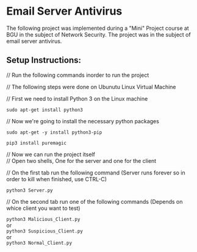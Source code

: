 # Email Server Antivirus
 The following project was implemented during a "Mini" Project course at BGU in the subject of Network Security. The project was in the subject of email server antivirus.


## Setup Instructions:

// Run the following commands inorder to run the project

// The following steps were done on Ubunutu Linux Virtual Machine

// First we need to install Python 3 on the Linux machine

`sudo apt-get install python3`

// Now we're going to install the necessary python packages

`sudo apt-get -y install python3-pip`

`pip3 install puremagic`

// Now we can run the project itself\
// Open two shells, One for the server and one for the client

// On the first tab run the following command (Server runs forever so in order to kill when finished, use CTRL-C)

`python3 Server.py`

// On the second tab run one of the following commands (Depends on whice client you want to test)

`python3 Malicious_Client.py`\
or\
`python3 Suspicious_Client.py`\
or\
`python3 Normal_Client.py`
